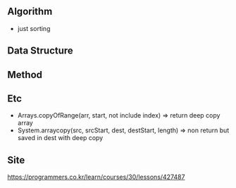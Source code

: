 ## Algorithm
- just sorting

## Data Structure

## Method

## Etc
- Arrays.copyOfRange(arr, start, not include index) => return deep copy array
- System.arraycopy(src, srcStart, dest, destStart, length) => non return but saved in dest with deep copy

## Site
<https://programmers.co.kr/learn/courses/30/lessons/427487>

